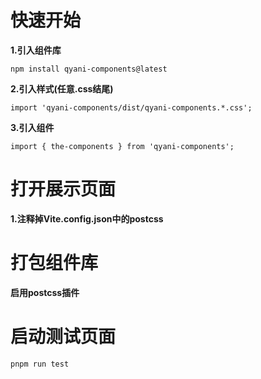 # 快速开始

**1.引入组件库**

```
npm install qyani-components@latest
```

**2.引入样式(任意.css结尾)**

```
import 'qyani-components/dist/qyani-components.*.css';
```

**3.引入组件**

```
import { the-components } from 'qyani-components';
```

# 打开展示页面

**1.注释掉Vite.config.json中的postcss**

# 打包组件库

**启用postcss插件**

# 启动测试页面

```shell
pnpm run test
```
